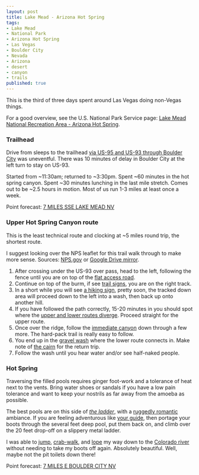 ```yaml
---
layout: post
title: Lake Mead - Arizona Hot Spring
tags:
- Lake Mead
- National Park
- Arizona Hot Spring
- Las Vegas
- Boulder City
- Nevada
- Arizona
- desert
- canyon
- trails
published: true
---
```

This is the third of three days spent around Las Vegas doing non-Vegas things.

For a good overview, see the U.S. National Park Service page:
[Lake Mead National Recreation Area - Arizona Hot Spring](http://www.nps.gov/lake/planyourvisit/hikeazhot.htm).

### Trailhead
Drive from sleeps to the trailhead
[via US-95 and US-93 through Boulder City](https://goo.gl/maps/guwBQ)
was uneventful. There was 10 minutes of delay in Boulder City at the left turn
to stay on US-93.

Started from ~11:30am; returned to ~3:30pm. Spent ~60 minutes in the hot spring
canyon. Spent ~30 minutes lunching in the last mile stretch. Comes out to be
~2.5 hours in motion. Most of us run 1-3 miles at least once a week.

Point forecast: [7 MILES SSE LAKE MEAD NV](http://forecast.weather.gov/MapClick.php?lat=35.9801208&lon=-114.6976189)

### Upper Hot Spring Canyon route
This is the least technical route and clocking at ~5 miles round trip, the shortest route.

I suggest looking over the NPS leaflet for this trail walk through to make more
sense. Sources: [NPS.gov](http://www.nps.gov/lake/planyourvisit/upload/Arizona-Hot-Spring.pdf) or
[Google Drive mirror](https://drive.google.com/file/d/0B0yT30uCaFvvSE9lcnItbGwwd3M/view?usp=sharing).

1. After crossing under the US-93 over pass, head to the left, following the
fence until you are on top of the [flat access road](https://www.dropbox.com/sc/y4y4i7fsqqrqgfe/AAAZp-JsexDIBGdXPZT88MoYa).
2. Continue on top of the burm, if see [trail signs](https://www.dropbox.com/sc/l7wb7utydm80dkw/AADt9jwKN8e5Cl00DhJ0Izuoa),
you are on the right track.
3. In a short while you will see [a hiking sign](https://www.dropbox.com/sc/u2ttoumwwqfq9p5/AAAX9_U39sC6v51h-h0dg1i8a),
pretty soon, the tracked down area will proceed down to the left into a wash, then back up onto another hill.
4. If you have followed the path correctly, 15-20 minutes in you should spot where the
[upper and lower routes diverge](https://www.dropbox.com/sc/91pdaqoywtnqtwp/AADqahzU9ZNhPVppSc4554J-a).
Proceed straight for the upper route.
5. Once over the ridge, follow the [immediate canyon](https://www.dropbox.com/sc/4lje0tz1mxc4xr4/AADZ4XPBrx-oy8lH0GkCyfAWa)
down through a few more. The hard-pack trail is really easy to follow.
6. You end up in the [gravel wash](https://www.dropbox.com/sc/8skf2nl6t3b4y5u/AAC7i5yG7coUIaa7x_ZIUzXfa)
where the lower route connects in. Make note of [the cairn](https://www.dropbox.com/sc/34l3qj0djyxwkip/AAB5i2R_O2-TvzgWgRHYjAoTa)
for the return trip.
7. Follow the wash until you hear water and/or see half-naked people.

### Hot Spring
Traversing the filled pools requires ginger foot-work and a tolerance of heat next to the vents.
Bring water shoes or sandals if you have a low pain tolerance and want to keep
your nostrils as far away from the amoeba as possible.

The best pools are on this side of
[_the ladder_](https://drive.google.com/open?id=0B611viYGQAn5WFF0WjhoZ2tZZmc&authuser=1),
with a
[ruggedly romantic](https://drive.google.com/open?id=0B611viYGQAn5TjVualdxaXVIRlk)
ambiance. If you are feeling adventurous like
[your guide](https://drive.google.com/open?id=0B611viYGQAn5TVVsN3dBdTMzNTA),
then portage your boots through the several feet deep pool, put them back on,
and climb over the 20 feet drop-off on a slippery metal ladder.

I was able to [jump](https://drive.google.com/open?id=0B611viYGQAn5X1k1U1lLSzBoQnc),
[crab-walk](https://drive.google.com/open?id=0B611viYGQAn5VlJrcnVUaWFLMWs),
and [lope](https://drive.google.com/open?id=0B611viYGQAn5d0VJaDBWOS1JTmM)
my way down to the [Colorado river](https://drive.google.com/open?id=0B611viYGQAn5YjZ0Z0NwNWlYekE)
without needing to take my boots off again. Absolutely beautiful.
Well, maybe not the pit toilets down there!

Point forecast: [7 MILES E BOULDER CITY NV](http://forecast.weather.gov/MapClick.php?lat=35.9605245&lon=-114.7254602)
